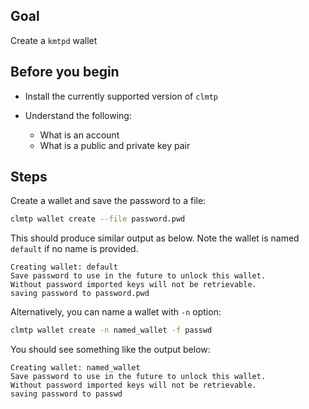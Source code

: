 ## Goal

Create a `kmtpd` wallet

## Before you begin

* Install the currently supported version of `clmtp`

* Understand the following:
  * What is an account
  * What is a public and private key pair

## Steps

Create a wallet and save the password to a file:

```sh
clmtp wallet create --file password.pwd
```

This should produce similar output as below. Note the wallet is named `default` if no name is provided.

```console
Creating wallet: default
Save password to use in the future to unlock this wallet.
Without password imported keys will not be retrievable.
saving password to password.pwd
```

Alternatively, you can name a wallet with `-n` option:

```sh
clmtp wallet create -n named_wallet -f passwd
```

You should see something like the output below:

```console
Creating wallet: named_wallet
Save password to use in the future to unlock this wallet.
Without password imported keys will not be retrievable.
saving password to passwd
```
